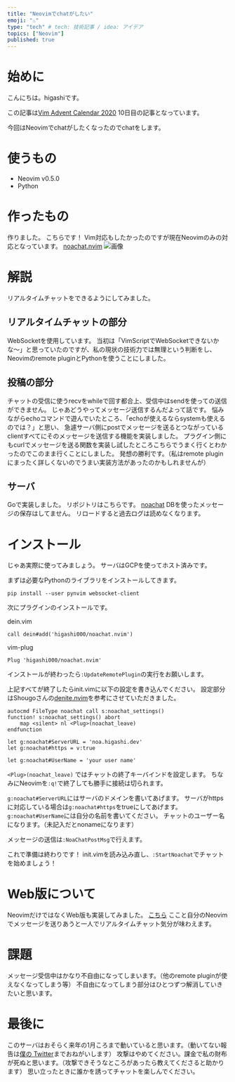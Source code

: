 ```yaml
---
title: "Neovimでchatがしたい"
emoji: "♨"
type: "tech" # tech: 技術記事 / idea: アイデア
topics: ["Neovim"]
published: true
---
```

# 始めに
こんにちは。higashiです。

この記事は[Vim Advent Calendar 2020](https://qiita.com/advent-calendar/2020/vim) 10日目の記事となっています。

今回はNeovimでchatがしたくなったのでchatをします。

# 使うもの
- Neovim v0.5.0
- Python

# 作ったもの
作りました。
こちらです！
Vim対応もしたかったのですが現在Neovimのみの対応となっています。
[noachat.nvim](https://github.com/higashi000/noachat.nvim)
![画像](https://gyazo.com/de5b59d3ca11f7555c350497be9f22c4)

# 解説
リアルタイムチャットをできるようにしてみました。

## リアルタイムチャットの部分
WebSocketを使用しています。
当初は「VimScriptでWebSocketできないかな〜」と思っていたのですが、私の現状の技術力では無理という判断をし、Neovimのremote pluginとPythonを使うことにしました。

## 投稿の部分
チャットの受信に使うrecvをwhileで回す都合上、受信中はsendを使っての送信ができません。
じゃあどうやってメッセージ送信するんだよって話です。
悩みながらechoコマンドで遊んでいたところ、「echoが使えるならsystemも使えるのでは？」と思い、
急遽サーバ側にpostでメッセージを送るとつながっているclientすべてにそのメッセージを送信する機能を実装しました。
プラグイン側にもcurlでメッセージを送る関数を実装し試したところこちらでうまく行くとわかったのでこのまま行くことにしました。
発想の勝利です。（私はremote pluginにまったく詳しくないのでうまい実装方法があったのかもしれませんが）

## サーバ
Goで実装しました。
リポジトリはこちらです。
[noachat](https://github.com/higashi000/noachat)
DBを使ったメッセージの保存はしてません。
リロードすると過去ログは読めなくなります。

# インストール
じゃあ実際に使ってみましょう。
サーバはGCPを使ってホスト済みです。

まずは必要なPythonのライブラリをインストールしてきます。
```
pip install --user pynvim websocket-client
```

次にプラグインのインストールです。

dein.vim
```
call dein#add('higashi000/noachat.nvim')
```

vim-plug
```
Plug 'higashi000/noachat.nvim'
```

インストールが終わったら`:UpdateRemotePlugin`の実行をお願いします。

上記すべてが終了したらinit.vimに以下の設定を書き込んでください。
設定部分はShougoさんの[denite.nvim](https://github.com/Shougo/denite.nvim)を参考にさせていただきました。
```vim
autocmd FileType noachat call s:noachat_settings()
function! s:noachat_settings() abort
    map <silent> nl <Plug>(noachat_leave)
endfunction

let g:noachat#ServerURL = 'noa.higashi.dev'
let g:noachat#https = v:true

let g:noachat#UserName = 'your user name'
```

`<Plug>(noachat_leave)` ではチャットの終了キーバインドを設定します。
ちなみにNeovimを`:q!`で終了しても勝手に接続は切られます。

`g:noachat#ServerURL`にはサーバのドメインを書いてあげます。
サーバがhttpsに対応している場合は`g:noachat#https`をtrueにしてあげます。
`g:noachat#UserName`には自分の名前を書いてください。
チャットのユーザー名になります。（未記入だとnonameになります）

メッセージの送信は`:NoaChatPostMsg`で行えます。

これで準備は終わりです！
init.vimを読み込み直し、`:StartNoachat`でチャットを始めましょう！

# Web版について
NeovimだけではなくWeb版も実装してみました。
[こちら](https://noa.higashi.dev)
ここと自分のNeovimでメッセージを送りあうと一人でリアルタイムチャット気分が味わえます。

# 課題
メッセージ受信中はかなり不自由になってしまいます。（他のremote pluginが使えなくなってしまう等）
不自由になってしまう部分はひとつずつ解消していきたいと思います。

# 最後に
このサーバはおそらく来年の1月ころまで動いていると思います。（動いてない報告は[僕の Twitter](https://twitter.com/higashi136_2)までおねがいします）
攻撃はやめてください。課金で私の財布が死ぬと思います。（攻撃できそうなところがあったら教えてくださると助かります）
思い立ったときに誰かを誘ってチャットを楽しんでください。
